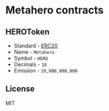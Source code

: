 # Metahero contracts

## HEROToken

* Standard - [ERC20](https://github.com/ethereum/EIPs/blob/master/EIPS/eip-20.md)
* Name - `Metahero`
* Symbol - `HERO`
* Decimals - `18`
* Emission - `10,000,000,000`

## License

MIT
